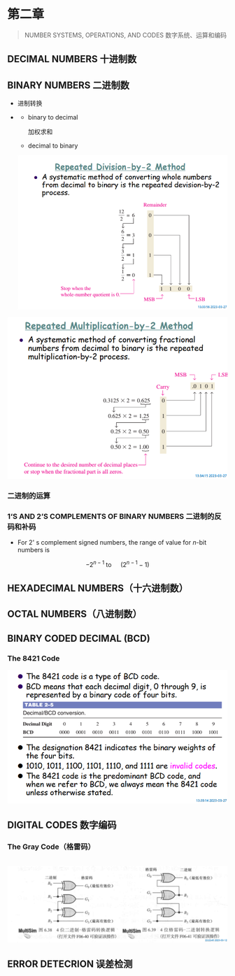 # 第二章

>  NUMBER SYSTEMS, OPERATIONS, AND CODES 数字系统、运算和编码

## DECIMAL NUMBERS 十进制数

## BINARY NUMBERS 二进制数

- 进制转换

- - binary to decimal

    加权求和

  - decimal to binary

  ![image-20230327133410567](https://raw.githubusercontent.com/hanleo001/img/main/image-20230327133410567.png)

![image-20230327133419986](https://raw.githubusercontent.com/hanleo001/img/main/image-20230327133419986.png)

### 二进制的运算

### 1‘S AND 2’S COMPLEMENTS OF BINARY NUMBERS 二进制的反码和补码

- For 2' s complement signed numbers, the range of value for $n$-bit numbers is

$$
-2^{n-1} \text { to } \quad\left(2^{n-1}-1\right)
$$

## HEXADECIMAL NUMBERS（十六进制数）

## OCTAL NUMBERS（八进制数）

## BINARY CODED DECIMAL (BCD)

### The 8421 Code

![image-20230327133924570](https://raw.githubusercontent.com/hanleo001/img/main/image-20230327133924570.png)

## DIGITAL CODES 数字编码

### The Gray Code（格雷码）

​		![image-20230312222253995](https://raw.githubusercontent.com/hanleo001/img/main/image-20230312222253995.png)

## ERROR DETECRION 误差检测